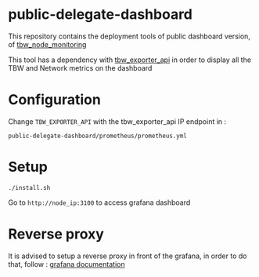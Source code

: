 # public-delegate-dashboard

This repository contains the deployment tools of public dashboard version, of [tbw_node_monitoring](https://github.com/sevi93/tbw_node_monitoring)

This tool has a dependency with [tbw_exporter_api](https://github.com/sevi93/tbw_exporter_api) in order to display all the TBW and Network metrics on the dashboard

# Configuration

Change `TBW_EXPORTER_API` with the tbw_exporter_api IP endpoint in :

```
public-delegate-dashboard/prometheus/prometheus.yml
````

# Setup

```
./install.sh
```
Go to `http://node_ip:3100` to access grafana dashboard

# Reverse proxy

It is advised to setup a reverse proxy in front of the grafana, in order to do that, follow : [grafana documentation](https://grafana.com/tutorials/run-grafana-behind-a-proxy/) 
